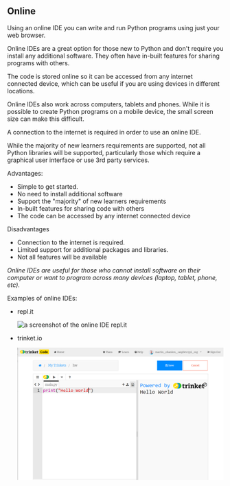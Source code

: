 ## Online
Using an online IDE you can write and run Python programs using just your web browser.

Online IDEs are a great option for those new to Python and don't require you install any additional software. They often have in-built features for sharing programs with others. 

The code is stored online so it can be accessed from any internet connected device, which can be useful if you are using devices in different locations.

Online IDEs also work across computers, tablets and phones. While it is possible to create Python programs on a mobile device, the small screen size can make this difficult.

A connection to the internet is required in order to use an online IDE.

While the majority of new learners requirements are supported, not all Python libraries will be supported, particularly those which require a graphical user interface or use 3rd party services. 

Advantages:

+ Simple to get started.
+ No need to install additional software
+ Support the "majority" of new learners requirements
+ In-built features for sharing code with others
+ The code can be accessed by any internet connected device

Disadvantages

+ Connection to the internet is required.
+ Limited support for additional packages and libraries.
+ Not all features will be available

*Online IDEs are useful for those who cannot install software on their computer or want to program across many devices (laptop, tablet, phone, etc).*

Examples of online IDEs:

+ repl.it

    ![a screenshot of the online IDE repl.it](images/replit.png)

+ trinket.io

    ![a screenshot of the online IDE trinket.io](images/trinket.png)
